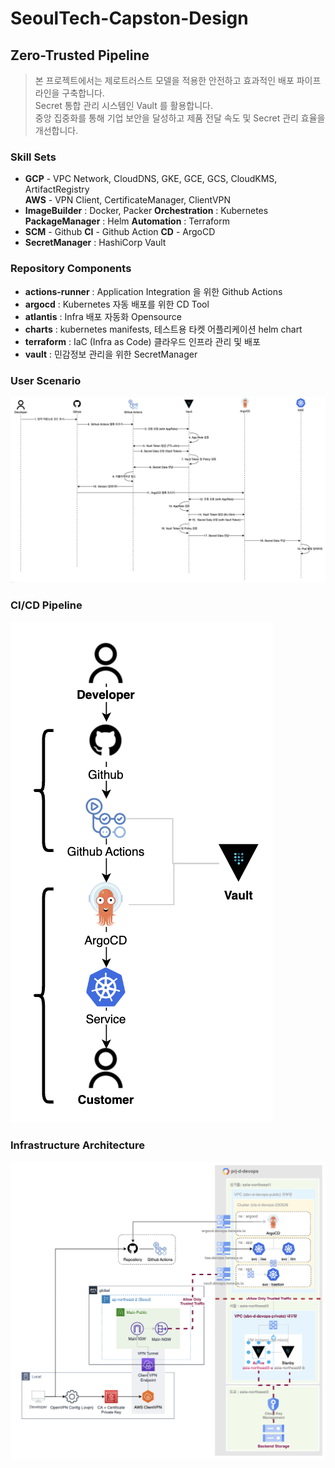 SeoulTech-Capston-Design
====
Zero-Trusted Pipeline
--
>본 프로젝트에서는 제로트러스트 모델을 적용한 안전하고 효과적인 배포 파이프라인을 구축합니다. <br> Secret 통합 관리 시스템인 Vault 를 활용합니다. <br> 중앙 집중화를 통해 기업 보안을 달성하고 제품 전달 속도 및 Secret 관리 효율을 개선합니다.

### Skill Sets
- **GCP** - VPC Network, CloudDNS, GKE, GCE, GCS, CloudKMS, ArtifactRegistry <br>
  **AWS** - VPN Client, CertificateManager, ClientVPN
- **ImageBuilder** : Docker, Packer
  **Orchestration** : Kubernetes
  **PackageManager** : Helm
  **Automation** : Terraform
- **SCM** - Github
  **CI** - Github Action
  **CD** - ArgoCD
- **SecretManager** : HashiCorp Vault

### Repository Components
- **actions-runner** : Application Integration 을 위한 Github Actions
- **argocd** : Kubernetes 자동 배포를 위한 CD Tool
- **atlantis** : Infra 배포 자동화 Opensource
- **charts** : kubernetes manifests, 테스트용 타켓 어플리케이션 helm chart
- **terraform** : IaC (Infra as Code) 클라우드 인프라 관리 및 배포
- **vault** : 민감정보 관리을 위한 SecretManager

### User Scenario
![scenario.png](image/scenario.png)

### CI/CD Pipeline
![cicd.png](image/cicd.png)

### Infrastructure Architecture
![infra.png](image/infra.png)